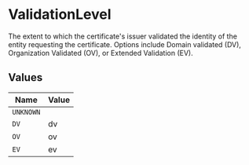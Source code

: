 # ValidationLevel

The extent to which the certificate's issuer validated the identity of the entity requesting the certificate. Options include Domain validated (DV), Organization Validated (OV), or Extended Validation (EV).


## Values

| Name      | Value     |
| --------- | --------- |
| `UNKNOWN` |           |
| `DV`      | dv        |
| `OV`      | ov        |
| `EV`      | ev        |
